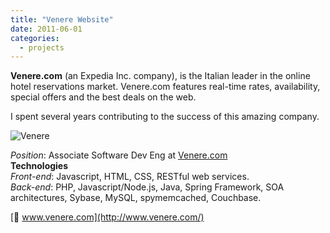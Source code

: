 ```yaml
---
title: "Venere Website"
date: 2011-06-01
categories:
  - projects
---
```

**Venere.com** (an Expedia Inc. company), is the Italian leader in the online hotel reservations market. Venere.com features real-time rates, availability, special offers and the best deals on the web.

I spent several years contributing to the success of this amazing company.

![Venere](../venere.jpg)

_Position_: Associate Software Dev Eng at [Venere.com](http://www.venere.com/ "Venere.com")  
**Technologies**  
_Front-end_: Javascript, HTML, CSS, RESTful web services.  
_Back-end_: PHP, Javascript/Node.js, Java, Spring Framework, SOA architectures, Sybase, MySQL, spymemcached, Couchbase.

[🔗 www.venere.com](http://www.venere.com/)
